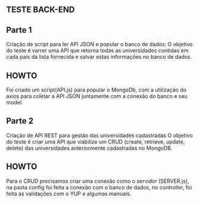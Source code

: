 ## TESTE BACK-END

## Parte 1
Criação de script para ler API JSON e popular o banco de dados:
O objetivo do teste é varrer uma API que retorna todas as universidades contidas em cada
país da lista fornecida e salvar estas informações no banco de dados.

## HOWTO 
 
Foi criado um script(API.js) para popular o MongoDb,
com a utilização do axios para coletar a API JSON juntamente com a conexão do banco e seu model.

## Parte 2
Criação de API REST para gestão das universidades cadastradas
O objetivo do teste é criar uma API que viabilize um CRUD (create, retrieve, update, delete)
das universidades anteriormente cadastradas no MongoDB.

## HOWTO

Para o CRUD precisamos criar uma conexão como o servidor (SERVER.js),
na pasta config foi feita a conexão com o banco de dados,
no controller, foi feita as validações com o YUP e algumas manuais.

